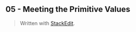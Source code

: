## 05 - Meeting the Primitive Values


> Written with [StackEdit](https://stackedit.io/).
<!--stackedit_data:
eyJoaXN0b3J5IjpbMjM1OTI3NzVdfQ==
-->